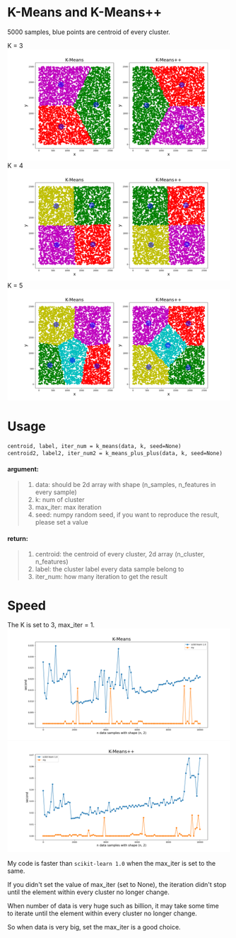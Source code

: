 # K-Means and K-Means++
5000 samples, blue points are centroid of every cluster.

K = 3
![](img/my3.png)
K = 4
![](img/my4.png)
K = 5
![](img/my5.png)  
  
# Usage
```
centroid, label, iter_num = k_means(data, k, seed=None)
centroid2, label2, iter_num2 = k_means_plus_plus(data, k, seed=None)
```
#### argument:
> 1. data:     should be 2d array with shape (n_samples, n_features in every sample)
> 2. k:        num of cluster
> 3. max_iter: max iteration
> 4. seed:     numpy random seed, if you want to reproduce the result, please set a value  
  
#### return:  
> 1. centroid: the centroid of every cluster, 2d array (n_cluster, n_features)  
> 2. label:    the cluster label every data sample belong to  
> 3. iter_num: how many iteration to get the result   

# Speed
The K is set to 3, max_iter = 1.  
![](img/speed.png)
![](img/speed++.png)  
  
My code is faster than `scikit-learn 1.0` when the max_iter is set to the same.  
    
If you didn't set the value of max_iter (set to None), the iteration didn't stop 
until the element within every cluster no longer change.

When number of data is very huge such as billion, it may take some time   
to iterate until the element within every cluster no longer change.

So when data is very big, set the max_iter is a good choice.  



